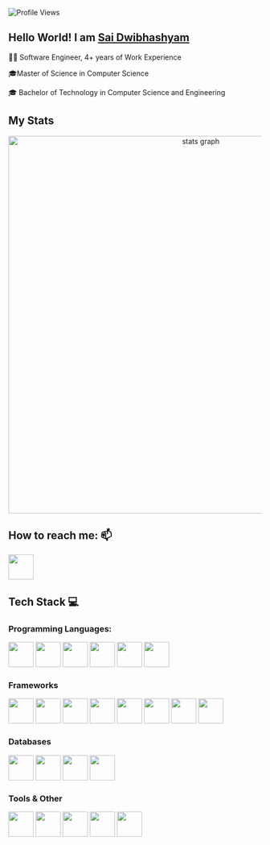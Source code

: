 ![Profile Views](https://komarev.com/ghpvc/?username=saikamesh&color=blue)

## Hello World! I am [Sai Dwibhashyam](https://saidwibhashyam.tech)

🧑‍💻 Software Engineer, 4+ years of Work Experience 

🎓Master of Science in Computer Science 

🎓 Bachelor of Technology in Computer Science and Engineering 

## My Stats

<!-- Profile Details Card -->
<div align="center">
  <img src="http://github-profile-summary-cards.vercel.app/api/cards/profile-details?username=saikamesh&theme=aura" width=750  alt="stats graph"/>
</div>

<!-- Top Languages by Repo Stat Graph -->
<!-- <div align="center">
  <img src="http://github-profile-summary-cards.vercel.app/api/cards/repos-per-language?username=saikamesh&theme=bear" width=750 alt="language stats by Repo"/>
</div> -->

<!-- Top Languages by Commit Stat Graph -->
<!-- <div align="center">
  <img src="http://github-profile-summary-cards.vercel.app/api/cards/most-commit-language?username=saikamesh&theme=bear" width=750 alt="language stats by Commits"/>
</div> -->

<!-- Github Stat Graph -->
<!-- <div align="center">
  <img src="http://github-profile-summary-cards.vercel.app/api/cards/stats?username=saikamesh&theme=bear" width=750 alt="language stats"/>
</div> -->

<!-- Productive Time Stat Graph -->
<!-- <div align="center">
  <img src="http://github-profile-summary-cards.vercel.app/api/cards/productive-time?username=saikamesh&theme=bear&utcOffset=-5" width=750 alt="language stats"/>
</div> -->

## How to reach me: 📫

[<img src="https://cdn.jsdelivr.net/gh/devicons/devicon@latest/icons/linkedin/linkedin-original.svg" width="50" height="50"/>](https://www.linkedin.com/in/saidwibhashyam/ "SaiDwibhashyam")

## Tech Stack 💻

### Programming Languages:

  <img src="https://cdn.jsdelivr.net/gh/devicons/devicon/icons/java/java-original.svg" width="50" height="50"/>   
  <img src="https://cdn.jsdelivr.net/gh/devicons/devicon/icons/python/python-original.svg" width="50" height="50"/>
  <img src="https://cdn.jsdelivr.net/gh/devicons/devicon/icons/typescript/typescript-original.svg" width="50" height="50"/>
  <img src="https://cdn.jsdelivr.net/gh/devicons/devicon/icons/javascript/javascript-original.svg" width="50" height="50"/>
  <img src="https://cdn.jsdelivr.net/gh/devicons/devicon/icons/css3/css3-original.svg" width="50" height="50"/>
  <img src="https://cdn.jsdelivr.net/gh/devicons/devicon/icons/html5/html5-original.svg" width="50" height="50"/>

### Frameworks

  <img src="https://cdn.jsdelivr.net/gh/devicons/devicon/icons/react/react-original.svg" width="50" height="50"/>
  <img src="https://cdn.jsdelivr.net/gh/devicons/devicon/icons/angular/angular-original.svg" width="50" height="50"/>
  <img src="https://cdn.jsdelivr.net/gh/devicons/devicon/icons/spring/spring-original.svg" width="50" height="50"/>
  <img src="https://cdn.jsdelivr.net/gh/devicons/devicon/icons/nodejs/nodejs-original-wordmark.svg" width="50" height="50"/>
  <img src="https://cdn.jsdelivr.net/gh/devicons/devicon/icons/django/django-plain-wordmark.svg" width="50" height="50"/>
  <img src="https://cdn.jsdelivr.net/gh/devicons/devicon/icons/tailwindcss/tailwindcss-original.svg" width="50" height="50"/>
  <img src="https://cdn.jsdelivr.net/gh/devicons/devicon/icons/tensorflow/tensorflow-original.svg" width="50" height="50"/>
  <img src="https://cdn.jsdelivr.net/gh/devicons/devicon/icons/bootstrap/bootstrap-original.svg" width="50" height="50"/>
  
  ### Databases
  <img src="https://cdn.jsdelivr.net/gh/devicons/devicon/icons/postgresql/postgresql-original.svg" width="50" height="50"/>
  <img src="https://cdn.jsdelivr.net/gh/devicons/devicon/icons/sqlite/sqlite-original.svg" width="50" height="50"/>
  <img src="https://cdn.jsdelivr.net/gh/devicons/devicon/icons/mysql/mysql-original.svg" width="50" height="50"/>
  <img src="https://cdn.jsdelivr.net/gh/devicons/devicon/icons/mongodb/mongodb-original.svg" width="50" height="50"/>

### Tools & Other

  <img src="https://cdn.jsdelivr.net/gh/devicons/devicon/icons/docker/docker-original.svg" width="50" height="50"/>          
  <img src="https://cdn.jsdelivr.net/gh/devicons/devicon/icons/git/git-original.svg" width="50" height="50"/>
  <img src="https://cdn.jsdelivr.net/gh/devicons/devicon/icons/github/github-original.svg" width="50" height="50"/>
  <img src="https://cdn.jsdelivr.net/gh/devicons/devicon/icons/vscode/vscode-original.svg" width="50" height="50"/>
  <img src="https://cdn.jsdelivr.net/gh/devicons/devicon/icons/markdown/markdown-original.svg" width="50" height="50"/>

  <!-- <img src="https://cdn.jsdelivr.net/gh/devicons/devicon/icons/go/go-original.svg" width="50" height="50"/>           -->
  <!-- <img src="https://cdn.jsdelivr.net/gh/devicons/devicon/icons/graphql/graphql-plain.svg" width="50" height="50"/> -->

<!--
**Saikamesh/Saikamesh** is a ✨ _special_ ✨ repository because its `README.md` (this file) appears on your GitHub profile.

Here are some ideas to get you started:

- 🔭 I’m currently working on ...
- 🌱 I’m currently learning ...
- 👯 I’m looking to collaborate on ...
- 🤔 I’m looking for help with ...
- 💬 Ask me about ...
- 📫 How to reach me: ...
- 😄 Pronouns: ...
- ⚡ Fun fact: ...
  -->
